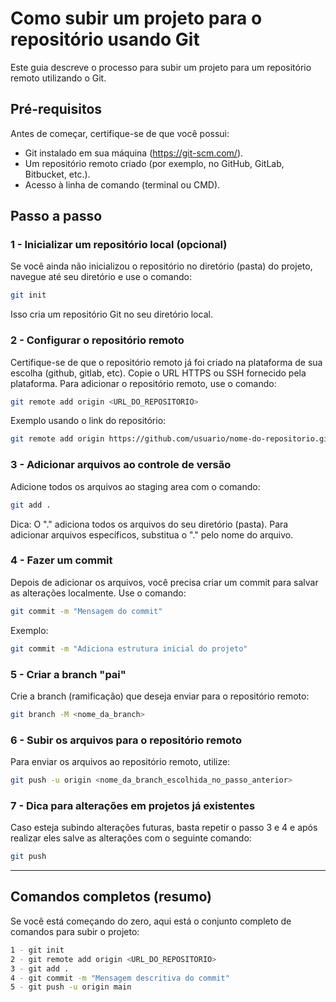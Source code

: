 
# Como subir um projeto para o repositório usando Git

Este guia descreve o processo para subir um projeto para um repositório remoto utilizando o Git.


## Pré-requisitos

Antes de começar, certifique-se de que você possui:

- Git instalado em sua máquina (https://git-scm.com/).
- Um repositório remoto criado (por exemplo, no GitHub, GitLab, Bitbucket, etc.).
- Acesso à linha de comando (terminal ou CMD).

## Passo a passo

### 1 - Inicializar um repositório local (opcional)
Se você ainda não inicializou o repositório no diretório (pasta) do projeto, navegue até seu diretório e use o comando:

```bash
git init
```
Isso cria um repositório Git no seu diretório local.

### 2 - Configurar o repositório remoto
Certifique-se de que o repositório remoto já foi criado na plataforma de sua escolha (github, gitlab, etc). Copie o URL HTTPS ou SSH fornecido pela plataforma. Para adicionar o repositório remoto, use o comando:

```bash
git remote add origin <URL_DO_REPOSITORIO>
```

Exemplo usando o link do repositório: 

```bash
git remote add origin https://github.com/usuario/nome-do-repositorio.git
```

### 3 - Adicionar arquivos ao controle de versão
Adicione todos os arquivos ao staging area com o comando:

```bash
git add .
```

Dica: O "." adiciona todos os arquivos do seu diretório (pasta). Para adicionar arquivos específicos, substitua o "." pelo nome do arquivo.

### 4 - Fazer um commit
Depois de adicionar os arquivos, você precisa criar um commit para salvar as alterações localmente. Use o comando:

```bash
git commit -m "Mensagem do commit"
```

Exemplo:

```bash
git commit -m "Adiciona estrutura inicial do projeto"
```

### 5 - Criar a branch "pai"
Crie a branch (ramificação) que deseja enviar para o repositório remoto:

```bash
git branch -M <nome_da_branch>
```

### 6 - Subir os arquivos para o repositório remoto
Para enviar os arquivos ao repositório remoto, utilize:

```bash
git push -u origin <nome_da_branch_escolhida_no_passo_anterior>
```

### 7 - Dica para alterações em projetos já existentes
Caso esteja subindo alterações futuras, basta repetir o passo 3 e 4 e após realizar eles salve as alterações com o seguinte comando:

```bash
git push
```

-------------------------------------------------------------------

## Comandos completos (resumo)

Se você está começando do zero, aqui está o conjunto completo de comandos para subir o projeto:

```bash
1 - git init
2 - git remote add origin <URL_DO_REPOSITORIO>
3 - git add .
4 - git commit -m "Mensagem descritiva do commit"
5 - git push -u origin main
```